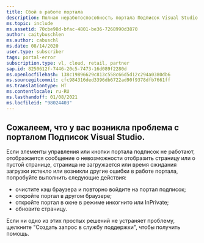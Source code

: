 ```yaml
---
title: Сбой в работе портала
description: Полная неработоспособность портала Подписок Visual Studio.
ms.topic: include
ms.assetid: 70cbe98d-bfac-4801-be36-7268990d3870
author: caitybuschlen
ms.author: cabuschl
ms.date: 08/14/2020
user.type: subscriber
tags: portal-error
subscription.type: vl, cloud, retail, partner
sap.id: 8250612f-7446-20c5-7473-16d089f2280d
ms.openlocfilehash: 138c19896629c813c558c66d5d12c294a0380db6
ms.sourcegitcommit: cfc984316ded3396db6722ad90f9378dfb7661ff
ms.translationtype: HT
ms.contentlocale: ru-RU
ms.lasthandoff: 01/08/2021
ms.locfileid: "98024403"
---
```

## <a name="were-sorry-to-hear-that-youre-experiencing-an-issue-with-the-visual-studio-subscriptions-portal"></a>Сожалеем, что у вас возникла проблема с порталом Подписок Visual Studio. 

Если элементы управления или кнопки портала подписок не работают, отображается сообщение о невозможности отобразить страницу или о пустой странице, страница не загружается или время ожидания загрузки истекло или возникли другие ошибки в работе портала, попробуйте выполнить следующие действия: 

* очистите кэш браузера и повторно войдите на портал подписок; 
* откройте портал в другом браузере; 
* откройте портал в окне в режиме инкогнито или InPrivate; 
* обновите страницу.  

Если ни одно из этих простых решений не устраняет проблему, щелкните "Создать запрос в службу поддержки", чтобы получить помощь.